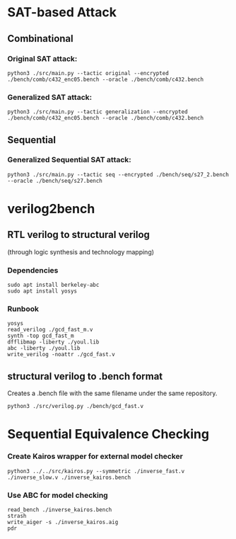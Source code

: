 # SAT-based Attack

## Combinational
### Original SAT attack:
```
python3 ./src/main.py --tactic original --encrypted ./bench/comb/c432_enc05.bench --oracle ./bench/comb/c432.bench
```

### Generalized SAT attack:
```
python3 ./src/main.py --tactic generalization --encrypted ./bench/comb/c432_enc05.bench --oracle ./bench/comb/c432.bench
```

## Sequential

### Generalized Sequential SAT attack:
```
python3 ./src/main.py --tactic seq --encrypted ./bench/seq/s27_2.bench --oracle ./bench/seq/s27.bench
```

# verilog2bench

## RTL verilog to structural verilog
(through logic synthesis and technology mapping)

### Dependencies
```
sudo apt install berkeley-abc
sudo apt install yosys
```
### Runbook
```
yosys
read_verilog ./gcd_fast_m.v
synth -top gcd_fast_m
dfflibmap -liberty ./youl.lib
abc -liberty ./youl.lib
write_verilog -noattr ./gcd_fast.v
```

## structural verilog to .bench format
Creates a .bench file with the same filename under the same repository.
```
python3 ./src/verilog.py ./bench/gcd_fast.v
```

# Sequential Equivalence Checking

### Create Kairos wrapper for external model checker

```
python3 ../../src/kairos.py --symmetric ./inverse_fast.v ./inverse_slow.v ./inverse_kairos.bench
```
### Use ABC for model checking

```
read_bench ./inverse_kairos.bench
strash
write_aiger -s ./inverse_kairos.aig
pdr
```